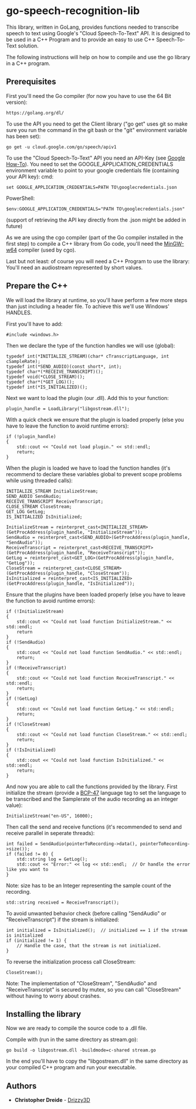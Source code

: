# go-speech-recognition-lib

This library, written in GoLang, provides functions needed to transcribe speech to text using Google's "Cloud Speech-To-Text" API.
It is designed to be used in a C++ Program and to provide an easy to use C++ Speech-To-Text solution.
	 


The following instructions will help on how to compile and use the go library in a C++ program.

## Prerequisites
	
First you'll need the Go compiler (for now you have to use the 64 Bit version):
```
https://golang.org/dl/
```

To use the API you need to get the Client library ("go get" uses git so make sure you run the command in the git bash or the "git" environment variable has been set):
```
go get -u cloud.google.com/go/speech/apiv1
```
	
To use the "Cloud Speech-To-Text" API you need an API-Key (see [Google How-To](https://cloud.google.com/speech-to-text/docs/quickstart-client-libraries#before-you-begin)).
You need to set the GOOGLE_APPLICATION_CREDENTIALS environment variable to point to your google credentials file (containing your API key):	
cmd:
```
set GOOGLE_APPLICATION_CREDENTIALS=PATH TO\googlecredentials.json
```
PowerShell:
```
$env:GOOGLE_APPLICATION_CREDENTIALS="PATH TO\googlecredentials.json"
```
(support of retrieving the API key directly from the .json might be added in future)

As we are using the cgo compiler (part of the Go compiler installed in the first step) to compile a C++ library  from Go code,
you'll need the [MinGW-w64](https://mingw-w64.org/doku.php/download) compiler (used by cgo).

	
Last but not least: of course you will need a C++ Program to use the library:
You'll need an audiostream represented by short values.
	
	
## Prepare the C++

We will load the library at runtime, so you'll have perform a few more steps than just including a header file.
To achieve this we'll use Windows' HANDLES.
	
First you'll have to add:
```
#include <windows.h>
```
	
Then we declare the type of the function handles we will use (global):
```
typedef int(*INITIALIZE_STREAM)(char* cTranscriptLanguage, int cSampleRate);
typedef int(*SEND_AUDIO)(const short*, int);
typedef char*(*RECEIVE_TRANSCRIPT)();
typedef void(*CLOSE_STREAM)();
typedef char*(*GET_LOG)();
typedef int(*IS_INITIALIZED)();
```
	
Next we want to load the plugin (our .dll). Add this to your function:
```
plugin_handle = LoadLibrary("libgostream.dll");
```
	
With a quick check we ensure that the plugin is loaded properly (else you have to leave the function to avoid runtime errors):
```
if (!plugin_handle)
{
	std::cout << "Could not load plugin." << std::endl;
	return;
}
```
	
When the plugin is loaded we have to load the function handles (it's recommend to declare these variables global to prevent scope problems while using threaded calls):

```
INITIALIZE_STREAM InitializeStream;
SEND_AUDIO SendAudio;
RECEIVE_TRANSCRIPT ReceiveTranscript;
CLOSE_STREAM CloseStream;
GET_LOG GetLog;
IS_INITIALIZED IsInitialized;
```					

```
InitializeStream = reinterpret_cast<INITIALIZE_STREAM>(GetProcAddress(plugin_handle, "InitializeStream"));
SendAudio = reinterpret_cast<SEND_AUDIO>(GetProcAddress(plugin_handle, "SendAudio"));
ReceiveTranscript = reinterpret_cast<RECEIVE_TRANSCRIPT>(GetProcAddress(plugin_handle, "ReceiveTranscript"));
GetLog = reinterpret_cast<GET_LOG>(GetProcAddress(plugin_handle, "GetLog"));
CloseStream = reinterpret_cast<CLOSE_STREAM>(GetProcAddress(plugin_handle, "CloseStream"));
IsInitialized = reinterpret_cast<IS_INITIALIZED>(GetProcAddress(plugin_handle, "IsInitialized"));
```					
	
Ensure that the plugins have been loaded properly (else you have to leave the function to avoid runtime errors):
```	
if (!InitializeStream)
{
	std::cout << "Could not load function InitializeStream." << std::endl;
	return
}
if (!SendAudio)
{
	std::cout << "Could not load function SendAudio." << std::endl;
	return;
}
if (!ReceiveTranscript)
{
	std::cout << "Could not load function ReceiveTranscript." << std::endl;
	return;
}
if (!GetLog)
{
	std::cout << "Could not load function GetLog." << std::endl;
	return;
}
if (!CloseStream)
{
	std::cout << "Could not load function CloseStream." << std::endl;
	return;
}
if (!IsInitialized)
{
	std::cout << "Could not load function IsInitialized." << std::endl;
	return;
}
```
	
And now you are able to call the functions provided by the library.
First initialize the stream (provide a [BCP-47](https://www.rfc-editor.org/rfc/bcp/bcp47.txt) language tag to set the language to be transcribed and the Samplerate of the audio recording as an integer value):
```
InitializeStream("en-US", 16000);
```

	
Then call the send and receive functions (it's recommended to send and receive parallel in seperate threads):
```
int failed = SendAudio(pointerToRecording->data(), pointerToRecording->size());
if (failed != 0) {
	std::string log = GetLog();
	std::cout << "Error:" << log << std::endl;	// Or handle the error like you want to
}
```
Note: size has to be an Integer representing the sample count of the recording.

```
std::string received = ReceiveTranscript();
```


To avoid unwanted behavior check (before calling "SendAudio" or "ReceiveTranscript") if the stream is initialized:
```
int initialized = IsInitialized();	// initialized == 1 if the stream is initialized
if (initialized != 1) {
	// Handle the case, that the stream is not initialized.
}
```


To reverse the initialization process call CloseStream:
```
CloseStream();
```
Note: The implementation of "CloseStream", "SendAudio" and "ReceiveTranscript" is secured by mutex, so you can call "CloseStream" without having to worry about crashes.

	
## Installing the library

Now we are ready to compile the source code to a .dll file.
	
Compile with (run in the same directory as stream.go): 
```
go build -o libgostream.dll -buildmode=c-shared stream.go
```

In the end you'll have to copy the "libgostream.dll" in the same directory as your compiled C++ program and run your executable.	
		

## Authors

* **Christopher Dreide** - [Drizzy3D](https://github.com/Drizzy3D)

